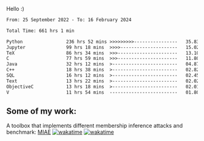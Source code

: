 Hello :)


<!--START_SECTION:waka-->

```txt
From: 25 September 2022 - To: 16 February 2024

Total Time: 661 hrs 1 min

Python                236 hrs 52 mins >>>>>>>>>----------------   35.83 %
Jupyter               99 hrs 18 mins  >>>>---------------------   15.02 %
TeX                   86 hrs 34 mins  >>>----------------------   13.10 %
C                     77 hrs 59 mins  >>>----------------------   11.80 %
Java                  32 hrs 12 mins  >------------------------   04.87 %
C++                   18 hrs 38 mins  >------------------------   02.82 %
SQL                   16 hrs 12 mins  >------------------------   02.45 %
Text                  13 hrs 22 mins  >------------------------   02.02 %
ObjectiveC            13 hrs 18 mins  >------------------------   02.01 %
V                     11 hrs 54 mins  -------------------------   01.80 %
```

<!--END_SECTION:waka-->

## Some of my work: 

A toolbox that implements different membership inference attacks and benchmark: [MIAE](https://github.com/RPI-DSPlab) [![wakatime](https://wakatime.com/badge/user/18ac89f5-baf8-49e6-a5ee-d9272435ce3a/project/3e6541fd-578f-4d9d-9080-f2a42b2d10e1.svg)](https://wakatime.com/badge/user/18ac89f5-baf8-49e6-a5ee-d9272435ce3a/project/3e6541fd-578f-4d9d-9080-f2a42b2d10e1) [![wakatime](https://wakatime.com/badge/user/18ac89f5-baf8-49e6-a5ee-d9272435ce3a/project/5d5826e9-c6d6-4d86-8b00-0d1608c5f167.svg)](https://wakatime.com/badge/user/18ac89f5-baf8-49e6-a5ee-d9272435ce3a/project/5d5826e9-c6d6-4d86-8b00-0d1608c5f167)
